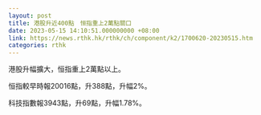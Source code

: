 ```yaml
---
layout: post
title: 港股升近400點　恒指重上2萬點關口
date: 2023-05-15 14:10:51.000000000 +08:00
link: https://news.rthk.hk/rthk/ch/component/k2/1700620-20230515.htm
categories: rthk
---
```


港股升幅擴大，恒指重上2萬點以上。

恒指較早時報20016點，升388點，升幅2%。

科技指數報3943點，升69點，升幅1.78%。
